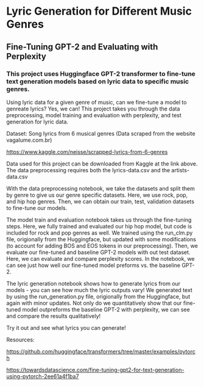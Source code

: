 # Lyric Generation for Different Music Genres
## Fine-Tuning GPT-2 and Evaluating with Perplexity

### This project uses Huggingface GPT-2 transformer to fine-tune text generation models based on lyric data to specific music genres.


Using lyric data for a given genre of music, can we fine-tune a model to genreate lyrics? Yes, we can! This project takes you through the data preprocessing, model training and evaluation with perplexity, and test generation for lyric data. 


Dataset: Song lyrics from 6 musical genres (Data scraped from the website vagalume.com.br)

https://www.kaggle.com/neisse/scrapped-lyrics-from-6-genres

Data used for this project can be downloaded from Kaggle at the link above. The data preprocessing requires both the lyrics-data.csv and the artists-data.csv


With the data preprocessing notebook, we take the datasets and split them by genre to give us our genre specific datasets. Here, we use rock, pop, and hip hop genres. Then, we can obtain our train, test, validation datasets to fine-tune our models. 


The model train and evaluation notebook takes us through the fine-tuning steps. Here, we fully trained and evaluated our hip hop model, but code is included for rock and pop genres as well. We trained using the run_clm.py file, origionally from the Huggingface, but updated with some modifications (to account for adding BOS and EOS tokens in our preprocessing). Then, we evaluate our fine-tuned and baseline GPT-2 models with out test dataset. Here, we can evaluate and compare perplexity scores. In the notebook, we can see just how well our fine-tuned model preforms vs. the baseline GPT-2. 


The lyric generation notebook shows how to generate lyrics from our models - you can see how much the lyric outputs vary! We generated text by using the run_generation.py file, origionally from the Huggingface, but again with minor updates. Not only do we quantitatively show that our fine-tuned model outpreforms the baseline GPT-2 with perplexity, we can see and compare the results qualitatively! 


Try it out and see what lyrics you can generate! 



Resources:

https://github.com/huggingface/transformers/tree/master/examples/pytorch

https://towardsdatascience.com/fine-tuning-gpt2-for-text-generation-using-pytorch-2ee61a4f1ba7
